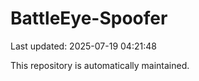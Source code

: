 # BattleEye-Spoofer

Last updated: 2025-07-19 04:21:48

This repository is automatically maintained.
